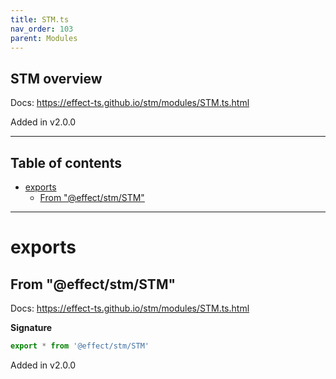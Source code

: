 ```yaml
---
title: STM.ts
nav_order: 103
parent: Modules
---
```


## STM overview

Docs: https://effect-ts.github.io/stm/modules/STM.ts.html

Added in v2.0.0

---

<h2 class="text-delta">Table of contents</h2>

- [exports](#exports)
  - [From "@effect/stm/STM"](#from-effectstmstm)

---

# exports

## From "@effect/stm/STM"

Docs: https://effect-ts.github.io/stm/modules/STM.ts.html

**Signature**

```ts
export * from '@effect/stm/STM'
```

Added in v2.0.0
